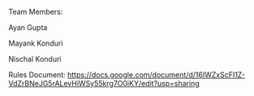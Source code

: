Team Members: 

Ayan Gupta

Mayank Konduri

Nischal Konduri

Rules Document:
https://docs.google.com/document/d/16IWZxScFI1Z-VdZrBNeJG5rALevHiWSy55krg7O0iKY/edit?usp=sharing 
